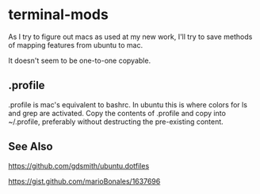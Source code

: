 terminal-mods
=============
As I try to figure out macs as used at my new work, I'll try to save methods of mapping features from ubuntu to mac.

It doesn't seem to be one-to-one copyable.

.profile
-------------
.profile is mac's equivalent to bashrc. In ubuntu this is where colors for ls and grep are activated. Copy the contents of .profile and copy into ~/.profile, preferably without destructing the pre-existing content.

See Also
------------
https://github.com/gdsmith/ubuntu.dotfiles

https://gist.github.com/marioBonales/1637696
